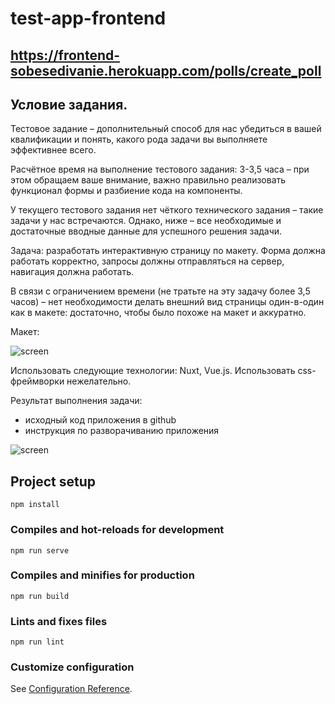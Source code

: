 # test-app-frontend

## https://frontend-sobesedivanie.herokuapp.com/polls/create_poll

## Условие задания.

Тестовое задание – дополнительный способ для нас убедиться в вашей квалификации и понять, какого рода задачи вы выполняете эффективнее всего.

Расчётное время на выполнение тестового задания: 3-3,5 часа – при этом обращаем ваше внимание, важно правильно реализовать функционал формы и разбиение кода на компоненты.

У текущего тестового задания нет чёткого технического задания – такие задачи у нас встречаются. Однако, ниже – все необходимые и достаточные вводные данные для успешного решения задачи.

Задача: разработать интерактивную страницу по макету. Форма должна работать корректно, запросы должны отправляться на сервер, навигация должна работать.

В связи с ограничением времени (не тратьте на эту задачу более 3,5 часов) – нет необходимости делать внешний вид страницы один-в-один как в макете: достаточно, чтобы было похоже на макет и аккуратно.

Макет:

![screen](https://github.com/goldensectionlv/frontend_sobes_updated/raw/master/screen1.png)

Использовать следующие технологии: Nuxt, Vue.js. Использовать css-фреймворки нежелательно.

Результат выполнения задачи:

- исходный код приложения в github
- инструкция по разворачиванию приложения

![screen](https://github.com/goldensectionlv/frontend_sobes_updated/raw/master/screen.png)

## Project setup
```
npm install
```

### Compiles and hot-reloads for development
```
npm run serve
```

### Compiles and minifies for production
```
npm run build
```

### Lints and fixes files
```
npm run lint
```

### Customize configuration
See [Configuration Reference](https://cli.vuejs.org/config/).
